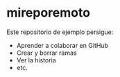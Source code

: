 # mireporemoto

Este repositorio de ejemplo persigue:
* Aprender a colaborar en GitHub
* Crear y borrar ramas
* Ver la historia
* etc.
